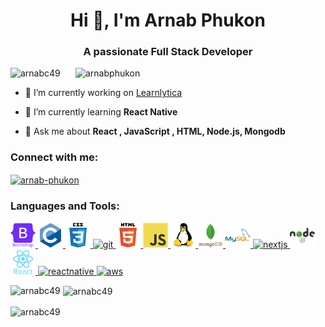 <h1 align="center">Hi 👋, I'm Arnab Phukon</h1>
<h3 align="center">A passionate Full Stack Developer </h3>
<img align="right" alt ="arnabphukon" width="400" src ="https://webcoder.co.in/wp-content/uploads/2021/04/website.gif"/>

<p align="left"> <img src="https://komarev.com/ghpvc/?username=codeR49&label=Profile%20views&color=0e75b6&style=flat" alt="arnabc49" /> </p>

- 🔭 I’m currently working on [Learnlytica](https://learnlytica.com/)

- 🌱 I’m currently learning **React Native**

- 💬 Ask me about **React , JavaScript , HTML, Node.js, Mongodb**

<h3 align="left">Connect with me:</h3>
<p align="left">
<a href="https://www.linkedin.com/in/arnab-
phukon/" target="blank"><img align="center" src="https://raw.githubusercontent.com/rahuldkjain/github-profile-readme-generator/master/src/images/icons/Social/linked-in-alt.svg" alt="arnab-phukon" height="30" width="40" /></a>
</p>

<h3 align="left">Languages and Tools:</h3>
<p align="left"> <a href="https://getbootstrap.com" target="_blank" rel="noreferrer"> <img src="https://raw.githubusercontent.com/devicons/devicon/master/icons/bootstrap/bootstrap-plain-wordmark.svg" alt="bootstrap" width="40" height="40"/> </a> <a href="https://www.cprogramming.com/" target="_blank" rel="noreferrer"> <img src="https://raw.githubusercontent.com/devicons/devicon/master/icons/c/c-original.svg" alt="c" width="40" height="40"/> </a> <a href="https://www.w3schools.com/css/" target="_blank" rel="noreferrer"> <img src="https://raw.githubusercontent.com/devicons/devicon/master/icons/css3/css3-original-wordmark.svg" alt="css3" width="40" height="40"/> </a> <a href="https://git-scm.com/" target="_blank" rel="noreferrer"> <img src="https://www.vectorlogo.zone/logos/git-scm/git-scm-icon.svg" alt="git" width="40" height="40"/> </a> <a href="https://www.w3.org/html/" target="_blank" rel="noreferrer"> <img src="https://raw.githubusercontent.com/devicons/devicon/master/icons/html5/html5-original-wordmark.svg" alt="html5" width="40" height="40"/> </a> <a href="https://developer.mozilla.org/en-US/docs/Web/JavaScript" target="_blank" rel="noreferrer"> <img src="https://raw.githubusercontent.com/devicons/devicon/master/icons/javascript/javascript-original.svg" alt="javascript" width="40" height="40"/> </a> <a href="https://www.linux.org/" target="_blank" rel="noreferrer"> <img src="https://raw.githubusercontent.com/devicons/devicon/master/icons/linux/linux-original.svg" alt="linux" width="40" height="40"/> </a> <a href="https://www.mongodb.com/" target="_blank" rel="noreferrer"> <img src="https://raw.githubusercontent.com/devicons/devicon/master/icons/mongodb/mongodb-original-wordmark.svg" alt="mongodb" width="40" height="40"/> </a> <a href="https://www.mysql.com/" target="_blank" rel="noreferrer"> <img src="https://raw.githubusercontent.com/devicons/devicon/master/icons/mysql/mysql-original-wordmark.svg" alt="mysql" width="40" height="40"/> </a> <a href="https://nextjs.org/" target="_blank" rel="noreferrer"> <img src="https://cdn.worldvectorlogo.com/logos/nextjs-2.svg" alt="nextjs" width="40" height="40"/> </a> <a href="https://nodejs.org" target="_blank" rel="noreferrer"> <img src="https://raw.githubusercontent.com/devicons/devicon/master/icons/nodejs/nodejs-original-wordmark.svg" alt="nodejs" width="40" height="40"/> </a> <a href="https://reactjs.org/" target="_blank" rel="noreferrer"> <img src="https://raw.githubusercontent.com/devicons/devicon/master/icons/react/react-original-wordmark.svg" alt="react" width="40" height="40"/> </a> <a href="https://reactnative.dev/" target="_blank" rel="noreferrer"> <img src="https://reactnative.dev/img/header_logo.svg" alt="reactnative" width="40" height="40"/> </a>
<a href="https://aws.amazon.com/" target="_blank" rel="noreferrer"><img src="https://www.logo.wine/a/logo/Amazon_Web_Services/Amazon_Web_Services-Logo.wine.svg" alt="aws" width="40" height="40"/>  </a></p>

<p><img align="left" src="https://github-readme-stats.vercel.app/api/top-langs?username=codeR49&show_icons=true&locale=en&layout=compact" alt="arnabc49" /></p>

<p>&nbsp;<img align="center" src="https://github-readme-stats.vercel.app/api?username=codeR49&show_icons=true&locale=en" alt="arnabc49" /></p>

<p><img align="center" src="https://github-readme-streak-stats.herokuapp.com/?user=codeR49&" alt="arnabc49" /></p>
